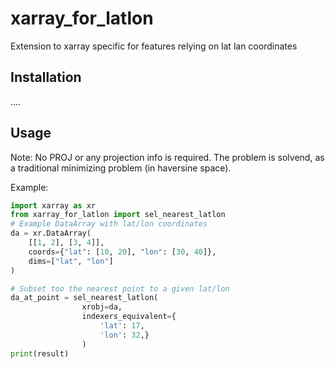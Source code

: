 # xarray_for_latlon
Extension to xarray specific for features relying on lat lan coordinates



## Installation

....

## Usage

Note: No PROJ or any projection info is required. The problem is solvend, as a traditional minimizing problem (in haversine space).

Example:

```python
import xarray as xr
from xarray_for_latlon import sel_nearest_latlon
# Example DataArray with lat/lon coordinates
da = xr.DataArray(
    [[1, 2], [3, 4]],
    coords={"lat": [10, 20], "lon": [30, 40]},
    dims=["lat", "lon"]
)

# Subset too the nearest point to a given lat/lon
da_at_point = sel_nearest_latlon(
                xrobj=da,
                indexers_equivalent={
                    'lat': 17,
                    'lon': 32,}
                )
print(result)
```